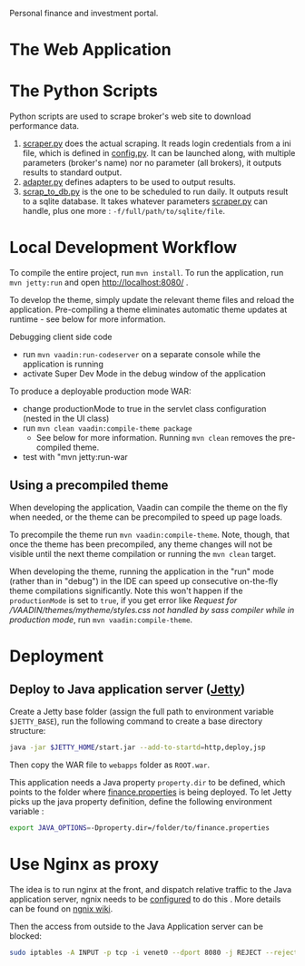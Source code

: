 Personal finance and investment portal.


# The Web Application

# The Python Scripts

Python scripts are used to scrape broker's web site to download performance data.

 1. [scraper.py](src/main/python/scraper.py) does the actual scraping. It reads login credentials from a ini file, which is defined in [config.py](src/main/python/config.py). It can be launched along, with multiple parameters (broker's name) nor no parameter (all brokers),  it outputs results to standard output. 
 1. [adapter.py](src/main/python/adapter.py) defines adapters to be used to output results.
 1. [scrap_to_db.py](src/main/python/scrap_to_db.py) is the one to be scheduled to run daily. It outputs result to a sqlite database. It takes whatever parameters [scraper.py](src/main/python/scraper.py) can handle, plus one more : `-f/full/path/to/sqlite/file`.


# Local Development Workflow


To compile the entire project, run `mvn install`.
To run the application, run `mvn jetty:run` and open [http://localhost:8080/](http://localhost:8080/) .

To develop the theme, simply update the relevant theme files and reload the application.
Pre-compiling a theme eliminates automatic theme updates at runtime - see below for more information.

Debugging client side code
  - run `mvn vaadin:run-codeserver` on a separate console while the application is running
  - activate Super Dev Mode in the debug window of the application

To produce a deployable production mode WAR:
- change productionMode to true in the servlet class configuration (nested in the UI class)
- run `mvn clean vaadin:compile-theme package`
  - See below for more information. Running `mvn clean` removes the pre-compiled theme.
- test with "mvn jetty:run-war

## Using a precompiled theme


When developing the application, Vaadin can compile the theme on the fly when needed,
or the theme can be precompiled to speed up page loads.

To precompile the theme run `mvn vaadin:compile-theme`. Note, though, that once
the theme has been precompiled, any theme changes will not be visible until the
next theme compilation or running the `mvn clean` target.

When developing the theme, running the application in the "run" mode (rather than
in "debug") in the IDE can speed up consecutive on-the-fly theme compilations
significantly. Note this won't happen if the `productionMode` is set to `true`, if you get error like _Request for /VAADIN/themes/mytheme/styles.css not handled by sass compiler while in production mode_, run `mvn vaadin:compile-theme`. 

# Deployment

## Deploy to Java application server  ([Jetty](http://www.eclipse.org/jetty/documentation/current/quickstart-running-jetty.html))

Create a Jetty base folder (assign the full path to environment variable `$JETTY_BASE`), run the following command to create a base directory structure:

```bash
java -jar $JETTY_HOME/start.jar --add-to-startd=http,deploy,jsp

```

Then copy the WAR file to  `webapps` folder as `ROOT.war`.

This application needs a Java property `property.dir` to be defined, which points to the folder where [finance.properties](conf/finance.properties) is being deployed.  To let Jetty picks up the java property definition, define the following environment variable :

```bash
export JAVA_OPTIONS=-Dproperty.dir=/folder/to/finance.properties
```

# Use Nginx as proxy

The idea is to run nginx at the front, and dispatch relative traffic to the Java application server,  ngnix needs to be [configured](conf/nginx.conf) to do this . More details can be found on [ngnix wiki](https://www.nginx.com/resources/wiki/start/topics/examples/javaservers/).

Then the access from outside to the Java Application server can be blocked: 

```bash
sudo iptables -A INPUT -p tcp -i venet0 --dport 8080 -j REJECT --reject-with tcp-reset
```


